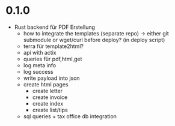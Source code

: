 # 0.1.0
- Rust backend für PDF Erstellung
    - how to integrate the templates (separate repo) -> either git submodule or wget/curl before deploy? (in deploy script)
    + terra für template2html?
    + api with actix
    + queries für pdf,html,get
    - log meta info
    - log success
    - write payload into json
    - create html pages
      - create letter
      - create invoice
      - create index
      - create list/tips
    - sql queries + tax office db integration